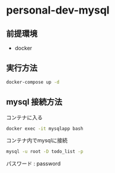 # personal-dev-mysql

## 前提環境
- docker

## 実行方法
```zsh
docker-compose up -d
```

## mysql 接続方法
コンテナに入る
```zsh
docker exec -it mysqlapp bash
```
コンテナ内でmysqlに接続
```bash
mysql -u root -D todo_list -p
```
パスワード : password
